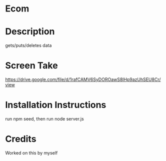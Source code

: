 # Ecom

# Description
gets/puts/deletes data

# Screen Take

https://drive.google.com/file/d/1rafCAMV6SyDOROawS8lHp9azUhSEU8Cr/view

# Installation Instructions

run npm seed, then run node server.js

# Credits 
Worked on this by myself